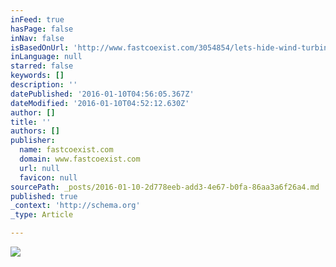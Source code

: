 ```yaml
---
inFeed: true
hasPage: false
inNav: false
isBasedOnUrl: 'http://www.fastcoexist.com/3054854/lets-hide-wind-turbines-under-bridges?utm_content=buffercb061&utm_medium=social&utm_source=twitter.com&utm_campaign=buffer'
inLanguage: null
starred: false
keywords: []
description: ''
datePublished: '2016-01-10T04:56:05.367Z'
dateModified: '2016-01-10T04:52:12.630Z'
author: []
title: ''
authors: []
publisher:
  name: fastcoexist.com
  domain: www.fastcoexist.com
  url: null
  favicon: null
sourcePath: _posts/2016-01-10-2d778eeb-add3-4e67-b0fa-86aa3a6f26a4.md
published: true
_context: 'http://schema.org'
_type: Article

---
```

![](http://a.fastcompany.net/multisite_files/fastcompany/imagecache/slideshow_large/slideshow/2016/01/3054854-slide-s-0-if-we-run-out-of-places-for-wind-turbines-why-not-hang-them-under-bridges.jpg)